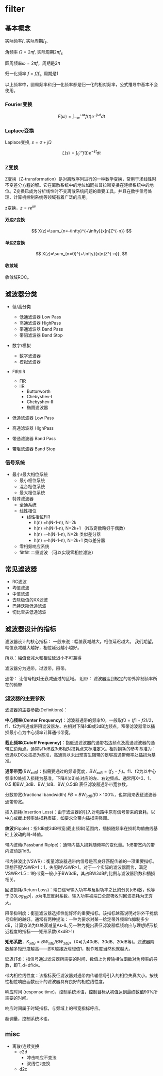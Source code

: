# filter

## 基本概念


实际频率$f$, 实际周期$f_s$, 

角频率 $\Omega=2\pi f$, 实际周期$2\pi f_s$

圆周频率$\omega=2\pi f$，周期是$2\pi$

归一化频率 $f=f/f_s$, 周期是1

以上频率中，圆周频率和归一化频率都是归一化的相对频率，公式推导中基本不会使用。


### Fourier变换
$$
F(\omega)=\int_{-\infty}^{+\infty}{f(t)e^{-j\omega t}dt}
$$

### Laplace变换
Laplace变换, $s=\sigma+j\Omega$

$$
L(s)=\int_0^{\infty}{f(t)e^{-st}dt}
$$
### Z变换
Z变换（Z-transformation）是对离散序列进行的一种数学变换，常用于求线性时不变差分方程的解。它在离散系统中的地位如同拉普拉斯变换在连续系统中的地位。Z变换已成为分析线性时不变离散系统问题的重要工具，并且在数字信号处理、计算机控制系统等领域有着广泛的应用。

z变换，$z=re^{jw}$
#### 双边Z变换

$$
X(z)=\sum_{n=-\infty}^{+\infty}{x[n]Z^{-n}}
$$



#### 单边Z变换

$$
X(z)=\sum_{n=0}^{+\infty}{x[n]Z^{-n}},
$$

#### 收敛域
收敛域ROC。

## 滤波器分类

- 低/高分类
  - 低通滤波器 Low Pass
  - 高通滤波器 HighPass
  - 带通滤波器 Band Pass
  - 带阻滤波器 Band Stop
- 数字/模拟
  - 数字滤波器
  - 模拟滤波器
- FIR/IIR
  - FIR
  - IIR
      - Buttorworth
      - Chebyshev-I
      - Chebyshev-II
      - 椭圆滤波器


- 低通滤波器 Low Pass
- 高通滤波器 HighPass
- 带通滤波器 Band Pass
- 带阻滤波器 Band Stop


### 信号系统
- 最小/最大相位系统
  - 最小相位系统
  - 混合相位系统
  - 最大相位系统
- 特殊滤波器
  - 全通系统
  - 线性相位
    - 线性相位FIR
      - h(n) =h(N-1-n), N=2k
      - h(n) =h(N-1-n), N=2k+1 （N取奇数略好于偶数）
      - h(n) =-h(N-1-n), N=2k 类似差分器
      - h(n) =-h(N-1-n), N=2k+1 类似差分器
  - 零相频响应系统
  - filtfilt 二重滤波 （可以实现零相位滤波）

## 常见滤波器

- RC滤波
- 均值滤波
- 中值滤波
- 去除极值的XX滤波
- 巴特沃斯低通滤波
- 切比雪夫低通滤波

## 滤波器设计的指标
滤波器设计的核心指标：
一般来说：幅值衰减越大，相位延迟越大。
我们期望，幅值衰减越大越好，相位延迟越小越好。

所以：幅值衰减大和相位延迟小不可兼得

滤波器分为通带，过渡带，阻带。

通带： 让信号相对无衰减通过的区域。
阻带： 滤波器达到规定的带外抑制频率所在的频带


### 滤波器的主要参数
滤波器的主要参数(Definitions)：

**中心频率(Center Frequency)**：滤波器通带的频率f0，一般取$f0=(f1+f2)/2$，f1、f2为带通或带阻滤波器左、右相对下降1dB或3dB边频点。窄带滤波器常以插损最小点为中心频率计算通带带宽。

**截止频率(Cutoff Frequency)**：指低通滤波器的通带右边频点及高通滤波器的通带左边频点。通常以1dB或3dB相对损耗点来标准定义。相对损耗的参考基准为：低通以DC处插损为基准，高通则以未出现寄生阻带的足够高通带频率处插损为基准。

**通带带宽**($BW_{xdB}$)：指需要通过的频谱宽度，$BW_{xdB}=(f_2- f_1)$。f1、f2为以中心频率f0处插入损耗为基准，下降X(dB)处对应的左、右边频点。通常用X=3、1、0.5 即BW_3dB、BW_1dB、BW_0.5dB 表征滤波器通带带宽参数。

分数带宽(fractional bandwidth) $FB=BW_{3dB}/f0×100\%$，也常用来表征滤波器通带带宽。

插入损耗(Insertion Loss)：由于滤波器的引入对电路中原有信号带来的衰耗，以中心或截止频率处损耗表征，如要求全带内插损需强调。

**纹波**(Ripple)：指1dB或3dB带宽(截止频率)范围内，插损随频率在损耗均值曲线基础上波动的峰-峰值。

带内波动(Passband Riplpe)：通带内插入损耗随频率的变化量。1dB带宽内的带内波动是1dB。

带内驻波比(VSWR)：衡量滤波器通带内信号是否良好匹配传输的一项重要指标。理想匹配VSWR=1：1，失配时VSWR>1。对于一个实际的滤波器而言，满足VSWR<1.5：1的带宽一般小于BW3dB，其占BW3dB的比例与滤波器阶数和插损相关。

回波损耗(Return Loss)：端口信号输入功率与反射功率之比的分贝(dB)数，也等于$|20Log_{10}ρ|$，ρ为电压反射系数。输入功率被端口全部吸收时回波损耗为无穷大。

阻带抑制度：衡量滤波器选择性能好坏的重要指标。该指标越高说明对带外干扰信号抑制的越好。通常有两种提法：一种为要求对某一给定带外频率fs抑制多少dB，计算方法为fs处衰减量As-IL;另一种为提出表征滤波器幅频响应与理想矩形接近程度的指标——矩形系数(KxdB>1)

**矩形系数**，$K_{xdB}=BW_{xdB}/BW_{3dB}$，(X可为40dB、30dB、20dB等)。滤波器阶数越多矩形度越高——即K越接近理想值1，制作难度当然也就越大。

延迟(Td)：指信号通过滤波器所需要的时间，数值上为传输相位函数对角频率的导数，即T_d=df/dv。

带内相位线性度：该指标表征滤波器对通带内传输信号引入的相位失真大小。按线性相位响应函数设计的滤波器具有良好的相位线性度。

响应时间 (response time)，控制系统术语，控制目标从初值达到最终数值90%所需要的时间。

响应时间属于时域指标，与频域上的带宽指标呼应。

超调量，控制系统术语。


## misc
- 离散/连续变换
  - c2d
    - 冲击响应不变法
    - 双线性z变换
  - d2c